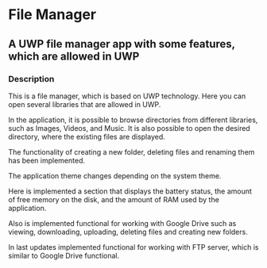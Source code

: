 # File Manager
<h2>A UWP file manager app with some features, which are allowed in UWP</h2>
<h3>Description</h3>
<p>This is a file manager, which is based on UWP technology. Here you can open several libraries that are allowed in UWP.</p>
<p>In the application, it is possible to browse directories from different libraries, such as Images, Videos, and Music. It is also possible to open the desired directory, where the existing files are displayed.</p>
<p>The functionality of creating a new folder, deleting files and renaming them has been implemented.</p>
<p>The application theme changes depending on the system theme.</p>
<p>Here is implemented a section that displays the battery status, the amount of free memory on the disk, and the amount of RAM used by the application.</p>
<p>Also is implemented functional for working with Google Drive such as viewing, downloading, uploading, deleting files and creating new folders.</p>
<p>In last updates implemented functional for working with FTP server, which is similar to Google Drive functional.</p>
